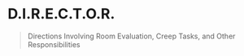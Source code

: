 # D.I.R.E.C.T.O.R. 
> Directions Involving Room Evaluation, Creep Tasks, and Other Responsibilities

